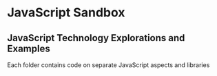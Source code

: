 # JavaScript Sandbox #
## JavaScript Technology Explorations and Examples ##

Each folder contains code on separate JavaScript aspects and libraries